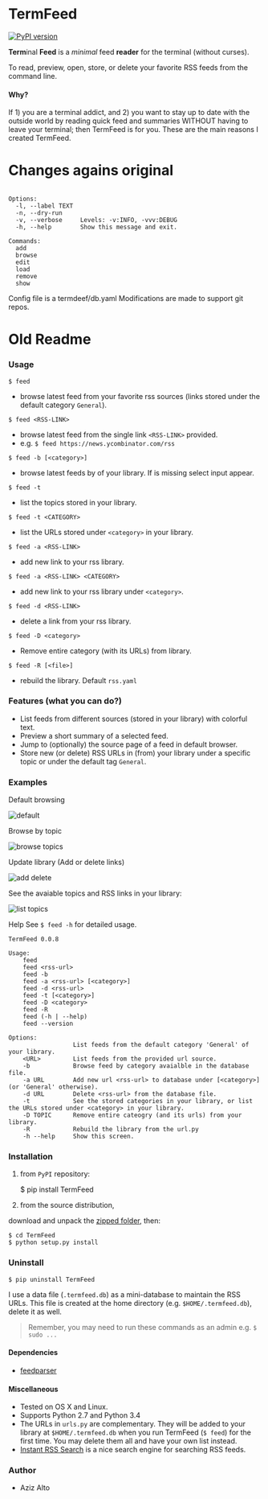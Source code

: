TermFeed
====

[![PyPI version](https://badge.fury.io/py/termfeed.svg)](http://badge.fury.io/py/termfeed)

**Term**inal **Feed** is a *minimal* feed **reader** for the terminal (without curses).

To read, preview, open, store, or delete your favorite RSS feeds from the command line.

#### Why?

If 1) you are a terminal addict, and 2) you want to stay up to date with the outside world by reading quick feed and summaries WITHOUT having to leave your terminal; then TermFeed is for you. These are the main reasons I created TermFeed.

# Changes agains original

```Usage: feed [OPTIONS] COMMAND [ARGS]...

Options:
  -l, --label TEXT
  -n, --dry-run
  -v, --verbose     Levels: -v:INFO, -vvv:DEBUG
  -h, --help        Show this message and exit.

Commands:
  add
  browse
  edit
  load
  remove
  show
  ```

Config file is a termdeef/db.yaml
Modifications are made to support git repos.



# Old Readme

### Usage

`$ feed`

- browse latest feed from your favorite rss sources (links stored under the default category `General`).

`$ feed <RSS-LINK>`

- browse latest feed from the single link `<RSS-LINK>` provided.
- e.g. `$ feed https://news.ycombinator.com/rss`

`$ feed -b [<category>]`

- browse latest feeds by <category> of your library. If <category> is missing select input appear.

`$ feed -t`

- list the topics stored in your library.

`$ feed -t <CATEGORY>`

- list the URLs stored under `<category>` in your library.

`$ feed -a <RSS-LINK>`

- add new link to your rss library.

`$ feed -a <RSS-LINK> <CATEGORY>`

- add new link to your rss library under `<category>`.

`$ feed -d <RSS-LINK>`

- delete a link from your rss library.

`$ feed -D <category>`
- Remove entire category (with its URLs) from library.

`$ feed -R [<file>]`

- rebuild the library. Default `rss.yaml`


### Features (what you can do?)

- List feeds from different sources (stored in your library) with colorful text.
- Preview a short summary of a selected feed.
- Jump to (optionally) the source page of a feed in default browser.
- Store new (or delete) RSS URLs in (from) your library under a specific topic or under the default tag `General`.


### Examples

<!-- see: TermFeed gifs repo: http://imgur.com/a/EBHho
-->

Default browsing

![default](http://i.imgur.com/CXFFIaF.gif?1)

Browse by topic

![browse topics](http://i.imgur.com/J09EFVv.gif?1)

Update library (Add or delete links)

![add delete](http://i.imgur.com/wcHdK4l.gif?1)


See the avaiable topics and RSS links in your library:

![list topics](http://i.imgur.com/98DM6US.gif?1)

Help
See `$ feed -h` for detailed usage.

```
TermFeed 0.0.8

Usage:
    feed
    feed <rss-url>
    feed -b
    feed -a <rss-url> [<category>]
    feed -d <rss-url>
    feed -t [<category>]
    feed -D <category>
    feed -R
    feed (-h | --help)
    feed --version

Options:
                  List feeds from the default category 'General' of your library.
    <URL>         List feeds from the provided url source.
    -b            Browse feed by category avaialble in the database file.
    -a URL        Add new url <rss-url> to database under [<category>] (or 'General' otherwise).
    -d URL        Delete <rss-url> from the database file.
    -t            See the stored categories in your library, or list the URLs stored under <category> in your library.
    -D TOPIC      Remove entire cateogry (and its urls) from your library.
    -R            Rebuild the library from the url.py
    -h --help     Show this screen.
```


### Installation

1) from `PyPI` repository:

	$ pip install TermFeed


2) from the source distribution,

download and unpack the [zipped folder](https://github.com/iamaziz/TermFeed/archive/master.zip), then:

	$ cd TermFeed
	$ python setup.py install

### Uninstall


	$ pip uninstall TermFeed

I use a data file (`.termfeed.db`) as a mini-database to maintain the RSS URLs.
This file is created at the home directory (e.g. `$HOME/.termfeed.db`), delete it as well.


> Remember, you may need to run these commands as an admin e.g.
> 	`$ sudo ...`


#### Dependencies

- [feedparser](https://pypi.python.org/pypi/feedparser)


#### Miscellaneous

- Tested on OS X and Linux.
- Supports Python 2.7 and Python 3.4
- The URLs in `urls.py` are complementary. They will be added to your library at `$HOME/.termfeed.db` when you run TermFeed (`$ feed`) for the first time. You may delete them all and have your own list instead.
- [Instant RSS Search](http://ctrlq.org/rss) is a nice search engine for searching RSS feeds.


### Author

- Aziz Alto

